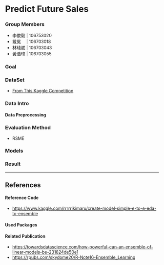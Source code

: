 # Predict Future Sales

### Group Members
- 李俊毅 | 106753020
- 戴冕　 | 106703018
- 林琖崴 | 106703043
- 黃浩瑋 | 106703055

### Goal

### DataSet
- [From This Kaggle Competition](https://www.kaggle.com/c/competitive-data-science-predict-future-sales/overview)

### Data Intro

#### Data Preprocessing

### Evaluation Method
- RSME

### Models

### Result

---
## References

#### Reference Code
- https://www.kaggle.com/rrrrrikimaru/create-model-simple-e-to-e-eda-to-ensemble

#### Used Packages

#### Related Publication
- https://towardsdatascience.com/how-powerful-can-an-ensemble-of-linear-models-be-231824de50e1
- https://rpubs.com/skydome20/R-Note16-Ensemble_Learning


